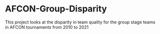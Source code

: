# AFCON-Group-Disparity
This project looks at the disparity in team quality for the group stage teams in AFCON tournaments from 2010 to 2021

